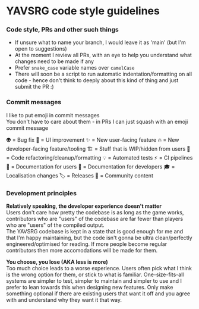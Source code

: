 # YAVSRG code style guidelines

### Code style, PRs and other such things
- If unsure what to name your branch, I would leave it as 'main' (but I'm open to suggestions)
- At the moment I review all PRs, with an eye to help you understand what changes need to be made if any
- Prefer `snake_case` variable names over `camelCase`
- There will soon be a script to run automatic indentation/formatting on all code - hence don't think to deeply about this kind of thing and just submit the PR :)  

### Commit messages

I like to put emoji in commit messages  
You don't have to care about them - in PRs I can just squash with an emoji commit message

👽️ = Bug fix
🌸 = UI improvement
✨ = New user-facing feature
🔥 = New developer-facing feature/tooling
🏗️ = Stuff that is WIP/hidden from users
🧹 = Code refactoring/cleanup/formatting
💡 = Automated tests
⚡ = CI pipelines
📘 = Documentation for users
📕 = Documentation for developers
🎓 = Localisation changes
🏷️ = Releases
💚 = Community content

### Development principles

**Relatively speaking, the developer experience doesn't matter**  
Users don't care how pretty the codebase is as long as the game works, contributors who are "users" of the codebase are far fewer than players who are "users" of the compiled output.  
The YAVSRG codebase is kept in a state that is good enough for me and that I'm happy maintaining, but the code isn't gonna be ultra clean/perfectly engineered/optimised for reading.
If more people become regular contributors then more accomodations will be made for them.

**You choose, you lose (AKA less is more)**  
Too much choice leads to a worse experience. Users often pick what I think is the wrong option for them, or stick to what is familiar.
One-size-fits-all systems are simpler to test, simpler to maintain and simpler to use and I prefer to lean towards this when designing new features.
Only make something optional if there are existing users that want it off and you agree with and understand why they want it that way.